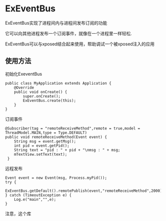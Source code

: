 # ExEventBus
ExEventBus实现了进程间内与进程间发布订阅的功能

它可以向其他进程发布一个订阅事件，就像在一个进程里一样轻松.

ExEventBus可以与xposed结合起来使用，帮助调试一个被xposed注入的应用

## 使用方法

初始化ExeventBus

```
public class MyApplication extends Application {
    @Override
    public void onCreate() {
        super.onCreate();
        ExEventBus.create(this);
    }
}
```
订阅事件
```
@Subscriber(tag = "remoteReceiveMethod",remote = true,model = ThreadModel.MAIN,type = Type.DEFAULT)
public void remoteReceiveMethod(Event event) {
    String msg = event.getMsg();
    int pid = event.getPid();
    String text = "pid : " + pid + "\nmsg : " + msg;
    mTextView.setText(text);
 }
```
远程发布
```
Event event = new Event(msg, Process.myPid());
try {
    ExEventBus.getDefault().remotePublish(event,"remoteReceiveMethod",2000);
} catch (TimeoutException e) {
    Log.e("main","",e);
}
```

注意，这个库
